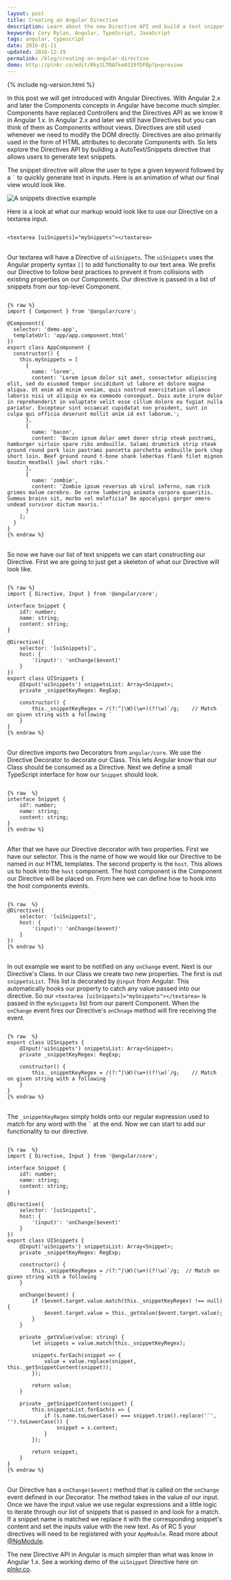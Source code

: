 ```yaml
---
layout: post
title: Creating an Angular Directive
description: Learn about the new Directive API and build a text snippet directive.
keywords: Cory Rylan, Angular, TypeScript, JavaScript
tags: angular, typescript
date: 2016-01-11
updated: 2016-12-19
permalink: /blog/creating-an-angular-directive
demo: http://plnkr.co/edit/Rky2LTRAfke0339fDFBp?p=preview
---
```


{% include ng-version.html %}

In this post we will get introduced with Angular Directives. With Angular 2.x and later the Components concepts in Angular have become much simpler. Components have replaced Controllers and the Directives API as we 
know it in Angular 1.x. In Angular 2.x and later we still have Directives but you can think of them as Components without views. Directives are still used whenever
we need to modify the DOM directly. Directives are also primarily used in the form of HTML attributes to decorate Components with.
So lets explore the Directives API by building a AutoText/Snippets directive that allows users to generate text snippets.

The snippet directive will allow the user to type a given keyword followed by a <code>`</code> to quickly generate text in inputs. 
Here is an animation of what our final view would look like.

<img src="/assets/images/posts/2016-01-11-creating-an-angular-directive/snippet-directive.gif" alt="A snippets directive example" bp-layout="full-width 4--max float-center" />

Here is a look at what our markup would look like to use our Directive on a textarea input.

<pre class="language-markup">
<code>
&lt;textarea [uiSnippets]=&quot;mySnippets&quot;&gt;&lt;/textarea&gt;
</code>
</pre>

Our textarea will have a Directive of `uiSnippets`. The `uiSnippets` uses the Angular property syntax `[]` to add functionality to our text area. 
We prefix our Directive to follow best practices to prevent it from collisions with existing properties on our Components.
Our directive is passed in a list of snippets from our top-level Component. 

<pre class="language-typescript">
<code>
{% raw %}
import { Component } from '@angular/core';

@Component({
  selector: 'demo-app',
  templateUrl: 'app/app.component.html'
})
export class AppComponent {
  constructor() { 
    this.mySnippets = [
      {
        name: 'lorem',
        content: 'Lorem ipsum dolor sit amet, consectetur adipiscing elit, sed do eiusmod tempor incididunt ut labore et dolore magna aliqua. Ut enim ad minim veniam, quis nostrud exercitation ullamco laboris nisi ut aliquip ex ea commodo consequat. Duis aute irure dolor in reprehenderit in voluptate velit esse cillum dolore eu fugiat nulla pariatur. Excepteur sint occaecat cupidatat non proident, sunt in culpa qui officia deserunt mollit anim id est laborum.';
      },
      {
        name: 'bacon',
        content: 'Bacon ipsum dolor amet doner strip steak pastrami, hamburger sirloin spare ribs andouille. Salami drumstick strip steak ground round pork loin pastrami pancetta porchetta andouille pork chop short loin. Beef ground round t-bone shank leberkas flank filet mignon boudin meatball jowl short ribs.'
      },
      {
        name: 'zombie',
        content: 'Zombie ipsum reversus ab viral inferno, nam rick grimes malum cerebro. De carne lumbering animata corpora quaeritis. Summus brains sit​, morbo vel maleficia? De apocalypsi gorger omero undead survivor dictum mauris.'
      }
    ];
  }
}
{% endraw %}
</code>
</pre>

So now we have our list of text snippets we can start constructing our Directive. First we are going to just get a skeleton of what our Directive will look like.

<pre class="language-typescript">
<code>
{% raw %}
import { Directive, Input } from '@angular/core';

interface Snippet {
    id?: number;
    name: string;
    content: string;
}

@Directive({
    selector: '[uiSnippets]',
    host: {
        '(input)': 'onChange($event)'
    }
})
export class UISnippets {
    @Input('uiSnippets') snippetsList: Array&lt;Snippet&gt;;
    private _snippetKeyRegex: RegExp;

    constructor() {
        this._snippetKeyRegex = /(?:^|\W)(\w+)(?!\w)`/g;    // Match on given string with a following `
    }
}
{% endraw %}
</code>
</pre>

Our directive imports two Decorators from `angular/core`. We use the Directive Decorator to decorate our Class. This lets Angular know that our Class
should be consumed as a Directive. Next we define a small TypeScript interface for how our `Snippet` should look. 

<pre class="language-typescript">
<code>
{% raw  %}
interface Snippet {
    id?: number;
    name: string;
    content: string;
}
{% endraw %}
</code>
</pre>

After that we have our Directive decorator with two properties. First we have our selector. This is the name of how we would like 
our Directive to be named in our HTML templates. The second property is the `host`. This allows us to hook into the `host` component. The host component 
is the Component our Directive will be placed on. From here we can define how to hook into the host components events.

<pre class="language-typescript">
<code>
{% raw  %}
@Directive({
    selector: '[uiSnippets]',
    host: {
        '(input)': 'onChange($event)'
    }
})
{% endraw %}
</code>
</pre>

In out example we want to be notified on any `onChange` event. Next is our Directive's Class. In our Class we create two new properties. The first is
out `snippetsList`. This list is decorated by `@input` from Angular. This automatically hooks our property to catch any value passed into our directive.
So our `<textarea [uiSnippets]="mySnippets"></textarea>` is passed in the `mySnippets` list from our parent Component. When the `onChange` event fires
our Directive's `onChnage` method will fire receiving the event.

<pre class="language-typescript">
<code>
{% raw  %}
export class UISnippets {
    @Input('uiSnippets') snippetsList: Array&lt;Snippet&gt;;
    private _snippetKeyRegex: RegExp;

    constructor() {
        this._snippetKeyRegex = /(?:^|\W)(\w+)(?!\w)`/g;    // Match on given string with a following `
    }
}
{% endraw %}
</code>
</pre>

The `_snippetKeyRegex` simply holds onto our regular expression used to match for any word with the <code>`</code> at the end.
Now we can start to add our functionality to our directive. 

<pre class="language-typescript">
<code>
{% raw  %}
import { Directive, Input } from '@angular/core';

interface Snippet {
    id?: number;
    name: string;
    content: string;
}

@Directive({
    selector: '[uiSnippets]',
    host: {
        '(input)': 'onChange($event)'
    }
})
export class UISnippets {
    @Input('uiSnippets') snippetsList: Array&lt;Snippet&gt;;
    private _snippetKeyRegex: RegExp;

    constructor() {
        this._snippetKeyRegex = /(?:^|\W)(\w+)(?!\w)`/g;  // Match on given string with a following `
    }

    onChange($event) {
        if ($event.target.value.match(this._snippetKeyRegex) !== null) {
            $event.target.value = this._getValue($event.target.value);
        }
    }

    private _getValue(value: string) {
        let snippets = value.match(this._snippetKeyRegex);
        
        snippets.forEach(snippet => {
            value = value.replace(snippet, this._getSnippetContent(snippet));
        });

        return value;
    }

    private _getSnippetContent(snippet) {
        this.snippetsList.forEach(s => {
            if (s.name.toLowerCase() === snippet.trim().replace('`', '').toLowerCase()) {
                snippet = s.content;
            }
        });

        return snippet;
    }
}
{% endraw %}
</code>
</pre>

Our Directive has a `onChange($event)` method that is called on the `onChange` event defined in our Decorator. The method takes in the value of our input.
Once we have the input value we use regular expressions and a little logic to iterate through our list of snippets that is passed in and look for a match.
If a snippet name is matched we replace it with the corresponding snippet's content and set the inputs value with the new text.
As of RC 5 your directives will need to be registered with your `AppModule`. Read more about [@NgModule](https://angular.io/docs/ts/latest/guide/ngmodule.html).

The new Directive API in Angular is much simpler than what was know in Angular 1.x. See a working demo of the `uiSnippet` Directive here on 
<a href="http://plnkr.co/edit/Rky2LTRAfke0339fDFBp?p=preview" target="_blank">plnkr.co</a>.